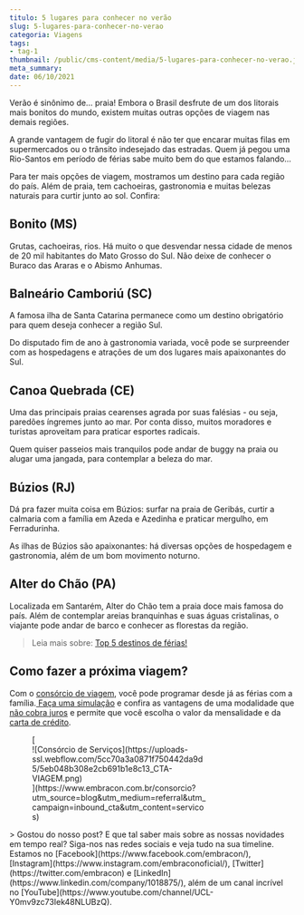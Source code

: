 ```yaml
---
titulo: 5 lugares para conhecer no verão
slug: 5-lugares-para-conhecer-no-verao
categoria: Viagens
tags:
- tag-1
thumbnail: /public/cms-content/media/5-lugares-para-conhecer-no-verao.jpg
meta_summary: 
date: 06/10/2021
---
```

Verão é sinônimo de… praia! Embora o Brasil desfrute de um dos litorais mais bonitos do mundo, existem muitas outras opções de viagem nas demais regiões.

A grande vantagem de fugir do litoral é não ter que encarar muitas filas em supermercados ou o trânsito indesejado das estradas. Quem já pegou uma Rio-Santos em período de férias sabe muito bem do que estamos falando…

Para ter mais opções de viagem, mostramos um destino para cada região do país. Além de praia, tem cachoeiras, gastronomia e muitas belezas naturais para curtir junto ao sol. Confira:

Bonito (MS)
-----------

Grutas, cachoeiras, rios. Há muito o que desvendar nessa cidade de menos de 20 mil habitantes do Mato Grosso do Sul. Não deixe de conhecer o Buraco das Araras e o Abismo Anhumas.

Balneário Camboriú (SC)
-----------------------

A famosa ilha de Santa Catarina permanece como um destino obrigatório para quem deseja conhecer a região Sul.

Do disputado fim de ano à gastronomia variada, você pode se surpreender com as hospedagens e atrações de um dos lugares mais apaixonantes do Sul.

Canoa Quebrada (CE)
-------------------

Uma das principais praias cearenses agrada por suas falésias - ou seja, paredões íngremes junto ao mar. Por conta disso, muitos moradores e turistas aproveitam para praticar esportes radicais.

Quem quiser passeios mais tranquilos pode andar de buggy na praia ou alugar uma jangada, para contemplar a beleza do mar.

Búzios (RJ)
-----------

Dá pra fazer muita coisa em Búzios: surfar na praia de Geribás, curtir a calmaria com a família em Azeda e Azedinha e praticar mergulho, em Ferradurinha.

As ilhas de Búzios são apaixonantes: há diversas opções de hospedagem e gastronomia, além de um bom movimento noturno.

Alter do Chão (PA)
------------------

Localizada em Santarém, Alter do Chão tem a praia doce mais famosa do país. Além de contemplar areias branquinhas e suas águas cristalinas, o viajante pode andar de barco e conhecer as florestas da região.

> Leia mais sobre: [Top 5 destinos de férias!](https://www.embracon.com.br/blog/top-5-destinos-de-ferias-escolha-sua-proxima-viagem-pelo-brasil)

Como fazer a próxima viagem?
----------------------------

Com o [consórcio de viagem](https://www.embracon.com.br/blog/consorcio-de-viagens-o-que-e-e-como-funciona), você pode programar desde já as férias com a família.[ Faça uma simulação](https://www.embracon.com.br/consorcio-servicos) e confira as vantagens de uma modalidade que[ não cobra juros](https://www.embracon.com.br/blog/consorcio-nao-tem-juros-entenda) e permite que você escolha o valor da mensalidade e da [carta de crédito](https://www.embracon.com.br/conhecaoconsorcio/o-que-e-carta-de-credito).

<figure class="w-richtext-figure-type-image w-richtext-align-center" style="max-width:310px">[<div>![Consórcio de Serviços](https://uploads-ssl.webflow.com/5cc70a3a0871f750442da9d5/5eb048b308e2cb691b1e8c13_CTA-VIAGEM.png)</div>](https://www.embracon.com.br/consorcio?utm_source=blog&utm_medium=referral&utm_campaign=inbound_cta&utm_content=servicos)</figure>> Gostou do nosso post? E que tal saber mais sobre as nossas novidades em tempo real? Siga-nos nas redes sociais e veja tudo na sua timeline. Estamos no [Facebook](https://www.facebook.com/embracon/), [Instagram](https://www.instagram.com/embraconoficial/), [Twitter](https://twitter.com/embracon) e [LinkedIn](https://www.linkedin.com/company/1018875/), além de um canal incrível no [YouTube](https://www.youtube.com/channel/UCL-Y0mv9zc73Iek48NLUBzQ).
